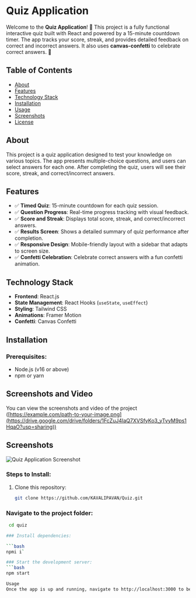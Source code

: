 # **Quiz Application**

Welcome to the **Quiz Application**! 🎉 This project is a fully functional interactive quiz built with React and powered by a 15-minute countdown timer. The app tracks your score, streak, and provides detailed feedback on correct and incorrect answers. It also uses **canvas-confetti** to celebrate correct answers. 🚀

## **Table of Contents**
- [About](#about)
- [Features](#features)
- [Technology Stack](#technology-stack)
- [Installation](#installation)
- [Usage](#usage)
- [Screenshots](#screenshots)
- [License](#license)

## **About**
This project is a quiz application designed to test your knowledge on various topics. The app presents multiple-choice questions, and users can select answers for each one. After completing the quiz, users will see their score, streak, and correct/incorrect answers.

## **Features**
- ✅ **Timed Quiz**: 15-minute countdown for each quiz session.
- ✅ **Question Progress**: Real-time progress tracking with visual feedback.
- ✅ **Score and Streak**: Displays total score, streak, and correct/incorrect answers.
- ✅ **Results Screen**: Shows a detailed summary of quiz performance after completion.
- ✅ **Responsive Design**: Mobile-friendly layout with a sidebar that adapts to screen size.
- ✅ **Confetti Celebration**: Celebrate correct answers with a fun confetti animation.

## **Technology Stack**
- **Frontend**: React.js
- **State Management**: React Hooks (`useState`, `useEffect`)
- **Styling**: Tailwind CSS
- **Animations**: Framer Motion
- **Confetti**: Canvas Confetti

## **Installation**

### Prerequisites:
- Node.js (v16 or above)
- npm or yarn


## **Screenshots and Video**
You can view the screenshots and video of the project
([https://example.com/path-to-your-image.png](https://drive.google.com/drive/folders/1FcZuJ4IaQ7XVSfyKo3_yTvyM9ps1HqaO?usp=sharing))

## **Screenshots**
![Quiz Application Screenshot](https://drive.google.com/uc?id=1lZ_-8EJZtInJ7DDO3d9Uvee1gHpt6ro7)



### Steps to Install:
1. Clone this repository:
   ```bash
   git clone https://github.com/KAVALIPAVAN/Quiz.git
   
### Navigate to the project folder:

```bash
 cd quiz

### Install dependencies:

```bash
npmi i`

### Start the development server:
```bash
npm start

Usage
Once the app is up and running, navigate to http://localhost:3000 to begin your quiz. Enjoy testing your knowledge!



